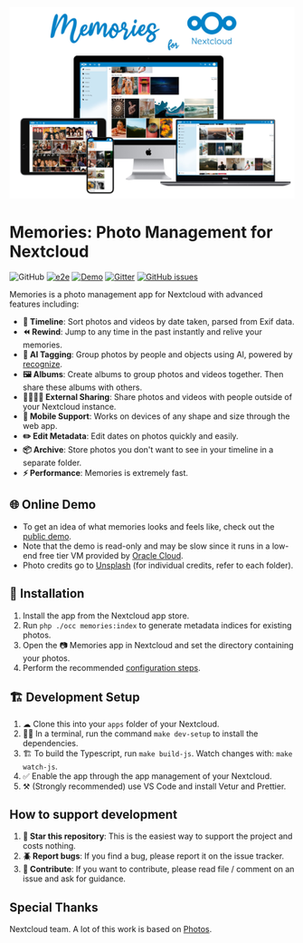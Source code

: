 ![Screenshot](appinfo/screenshot.jpg)

# Memories: Photo Management for Nextcloud

![GitHub](https://img.shields.io/github/license/pulsejet/memories)
[![e2e](https://github.com/pulsejet/memories/actions/workflows/e2e.yaml/badge.svg)](https://github.com/pulsejet/memories/actions/workflows/e2e.yaml)
[![Demo](https://img.shields.io/badge/demo-online-blue)](https://memories-demo.radialapps.com/apps/memories/)
[![Gitter](https://img.shields.io/gitter/room/pulsejet/memories)](https://gitter.im/pulsejet/memories)
[![GitHub issues](https://img.shields.io/github/issues/pulsejet/memories)](https://github.com/pulsejet/memories/issues)

Memories is a photo management app for Nextcloud with advanced features including:

- **📸 Timeline**: Sort photos and videos by date taken, parsed from Exif data.
- **⏪ Rewind**: Jump to any time in the past instantly and relive your memories.
- **🤖 AI Tagging**: Group photos by people and objects using AI, powered by [recognize](https://github.com/nextcloud/recognize).
- **🖼️ Albums**: Create albums to group photos and videos together. Then share these albums with others.
- **🫱🏻‍🫲🏻 External Sharing**: Share photos and videos with people outside of your Nextcloud instance.
- **📱 Mobile Support**: Works on devices of any shape and size through the web app.
- **✏️ Edit Metadata**: Edit dates on photos quickly and easily.
- **📦 Archive**: Store photos you don't want to see in your timeline in a separate folder.
- **⚡️ Performance**: Memories is extremely fast.

## 🌐 Online Demo

- To get an idea of what memories looks and feels like, check out the [public demo](https://memories-demo.radialapps.com/apps/memories/).
- Note that the demo is read-only and may be slow since it runs in a low-end free tier VM provided by [Oracle Cloud](https://www.oracle.com/cloud/free/).
- Photo credits go to [Unsplash](https://unsplash.com/) (for individual credits, refer to each folder).

## 🚀 Installation

1. Install the app from the Nextcloud app store.
1. Run `php ./occ memories:index` to generate metadata indices for existing photos.
1. Open the 📷 Memories app in Nextcloud and set the directory containing your photos.
1. Perform the recommended [configuration steps](https://github.com/pulsejet/memories/wiki/Extra-Configuration).

## 🏗 Development Setup

1. ☁ Clone this into your `apps` folder of your Nextcloud.
1. 👩‍💻 In a terminal, run the command `make dev-setup` to install the dependencies.
1. 🏗 To build the Typescript, run `make build-js`. Watch changes with: `make watch-js`.
1. ✅ Enable the app through the app management of your Nextcloud.
1. ⚒️ (Strongly recommended) use VS Code and install Vetur and Prettier.

## How to support development

1. **🌟 Star this repository**: This is the easiest way to support the project and costs nothing.
1. **🪲 Report bugs**: If you find a bug, please report it on the issue tracker.
1. **📝 Contribute**: If you want to contribute, please read file / comment on an issue and ask for guidance.

## Special Thanks

Nextcloud team. A lot of this work is based on [Photos](https://github.com/nextcloud/photos).
